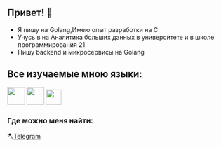 ## Привет! 👋

* Я пишу на Golang,Имею опыт разработки на C 
* Учусь в на Аналитика больших данных в университете и в школе программирования 21
* Пишу backend и микросервисы на Golang 

## Все изучаемые мною языки:
<img height="40" src="https://upload.wikimedia.org/wikipedia/commons/c/c3/Python-logo-notext.svg"> <img height="40" src="https://upload.wikimedia.org/wikipedia/commons/thumb/b/ba/C_logo_pur.png/800px-C_logo_pur.png"> <img height="35" src="https://upload.wikimedia.org/wikipedia/commons/0/05/Go_Logo_Blue.svg">


### Где можно меня найти:

🪓[Telegram](@vlad_vlk) 

